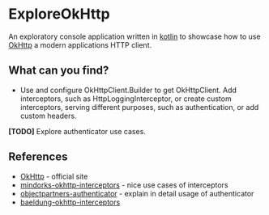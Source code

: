 # ExploreOkHttp

An exploratory console application written in [kotlin](https://kotlinlang.org/) to showcase how to
use [OkHttp](https://square.github.io/okhttp/) a modern applications HTTP client.

## What can you find?
- Use and configure OkHttpClient.Builder to get OkHttpClient. Add interceptors, such as HttpLoggingInterceptor, or create
custom interceptors, serving different purposes, such as authentication, or add custom headers.

**[TODO]** Explore authenticator use cases.

## References
- [OkHttp](https://square.github.io/okhttp/) - official site
- [mindorks-okhttp-interceptors](https://blog.mindorks.com/okhttp-interceptor-making-the-most-of-it) - nice use cases of interceptors
- [objectpartners-authenticator](https://objectpartners.com/2018/06/08/okhttp-authenticator-selectively-reauthorizing-requests/) - explain in detail usage of authenticator
- [baeldung-okhttp-interceptors](https://www.baeldung.com/java-okhttp-interceptors)
